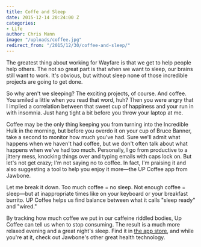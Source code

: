 ```yaml
---
title: Coffe and Sleep
date: 2015-12-14 20:24:00 Z
categories:
- Life
author: Chris Mann
image: "/uploads/coffee.jpg"
redirect_from: "/2015/12/30/coffee-and-sleep/"
---
```


The greatest thing about working for Wayfare is that we get to help people help others. The not so great part is that when we want to sleep, our brains still want to work. It's obvious, but without sleep none of those incredible projects are going to get done.

So why aren't we sleeping? The exciting projects, of course. And coffee. You smiled a little when you read that word, huh? Then you were angry that I implied a correlation between that sweet cup of happiness and your run in with insomnia. Just hang tight a bit before you throw your laptop at me.

Coffee may be the only thing keeping you from turning into the Incredible Hulk in the morning, but before you overdo it on your cup of Bruce Banner, take a second to monitor how much you've had. Sure we'll admit what happens when we haven't had coffee, but we don't often talk about what happens when we've had too much. Personally, I  go from productive to a jittery mess, knocking things over and typing emails with caps lock on. But let's not get crazy; I'm not saying no to coffee. In fact, I'm praising it and also suggesting a tool to help you enjoy it more&mdash;the UP Coffee app from Jawbone.

Let me break it down. Too much coffee = no sleep. Not enough coffee = sleep&mdash;but at inappropriate times like on your keyboard or your breakfast burrito. UP Coffee helps us find balance between what it calls "sleep ready" and "wired."

By tracking how much coffee we put in our caffeine riddled bodies, Up Coffee can tell us when to stop consuming. The result is a much more relaxed evening and a great night's sleep. Find it in [the app store](https://itunes.apple.com/us/app/up-coffee/id828031130?mt=8), and while you're at it, check out Jawbone's other great health technology.
